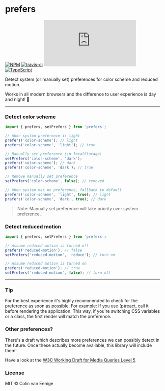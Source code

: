 # prefers

[![NPM](http://img.shields.io/npm/v/prefers.svg)](https://www.npmjs.com/package/prefers)
[![travis-ci](https://travis-ci.org/vaneenige/prefers.svg)](https://travis-ci.org/vaneenige/prefers)
[![gzip size](http://img.badgesize.io/https://unpkg.com/prefers/dist/index.js?compression=gzip)](https://unpkg.com/prefers)
[![TypeScript](https://img.shields.io/static/v1.svg?label=&message=TypeScript&color=294E80)](https://www.typescriptlang.org/)

Detect system (or manually set) preferences for color scheme and reduced motion.

Works in all modern browsers and the difference to user experience is day and night! 😬



---


### Detect color scheme

```js
import { prefers, setPrefers } from 'prefers';

// When system preference is light
prefers('color-scheme'); // light
prefers('color-scheme', 'light'); // true

// Manually set preference (in localStorage)
setPrefers('color-scheme', 'dark');
prefers('color-scheme'); // dark
prefers('color-scheme', 'dark'); // true

// Remove manually set preference
setPrefers('color-scheme', false); // removed

// When system has no preference, fallback to default
prefers('color-scheme', 'light', true); // light
prefers('color-scheme', 'dark', true); // dark
```

> Note: Manually set preference will take priority over system preference.

### Detect reduced motion

```js
import { prefers, setPrefers } from 'prefers';

// Assume reduced motion is turned off
prefers('reduced-motion'); // false
setPrefers('reduced-motion', 'reduce'); // turn on

// Assume reduced motion is turned on
prefers('reduced-motion'); // true
setPrefers('reduced-motion', false); // turn off
```

---

### Tip

For the best experience it's highly recommended to check for the preference as soon as possible. For example: If you use (p)react, call it before rendering the application. This way, if you're switching CSS variables or a class, the first render will match the preference.

### Other preferences?

There's a draft which describes more preferences we can possibly detect in the future. Once these actually become available, this library will include them!

Have a look at the [W3C Working Draft for Media Queries Level 5](https://www.w3.org/TR/mediaqueries-5/#media-descriptor-table).

### License

MIT © Colin van Eenige
